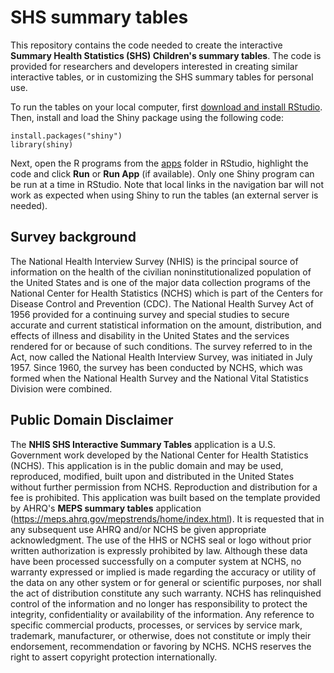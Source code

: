 # SHS summary tables

This repository contains the code needed to create the interactive **Summary Health Statistics (SHS) Children's summary tables**.
The code is provided for researchers and developers interested in creating similar interactive tables, or in customizing the SHS summary tables for personal use.


To run the tables on your local computer, first [download and install RStudio](https://www.rstudio.com/products/rstudio/download/). Then, install and load the Shiny package using the following code:
```
install.packages("shiny")
library(shiny)
```

Next, open the R programs from the [apps](apps) folder in RStudio, highlight the code and click **Run** or **Run App** (if available).
 Only one Shiny program can be run at a time in RStudio. Note that local links in the navigation bar will not work as expected when using Shiny to run the tables (an external server is needed).



## Survey background
The National Health Interview Survey (NHIS) is the principal source of information on the health of the civilian noninstitutionalized population of the United States and is one of the major data collection programs of the National Center for Health Statistics (NCHS) which is part of the Centers for Disease Control and Prevention (CDC). The National Health Survey Act of 1956 provided for a continuing survey and special studies to secure accurate and current statistical information on the amount, distribution, and effects of illness and disability in the United States and the services rendered for or because of such conditions. The survey referred to in the Act, now called the National Health Interview Survey, was initiated in July 1957. Since 1960, the survey has been conducted by NCHS, which was formed when the National Health Survey and the National Vital Statistics Division were combined.
## Public Domain Disclaimer

The **NHIS SHS Interactive Summary Tables** application is a U.S. Government work developed by the National Center for Health Statistics (NCHS).
This application is in the public domain and may be used, reproduced, modified, built upon and distributed in the United States without further permission from NCHS.
Reproduction and distribution for a fee is prohibited.  This application was built based on the template provided by AHRQ's **MEPS summary tables** application (https://meps.ahrq.gov/mepstrends/home/index.html).  It is requested that in any subsequent use AHRQ and/or NCHS be given appropriate acknowledgment.
The use of the HHS or NCHS seal or logo without prior written authorization is expressly prohibited by law.  Although these data have been processed successfully on a computer system at NCHS,
 no warranty expressed or implied is made regarding the accuracy or utility of the data on any other system or for general or scientific purposes, nor shall the act of distribution constitute any such warranty.
NCHS has relinquished control of the information and no longer has responsibility to protect the integrity, confidentiality or availability of the information.  Any reference to specific commercial products, processes, or services by service mark, trademark, manufacturer, or otherwise, does not constitute or imply their endorsement, recommendation or favoring by NCHS.
NCHS reserves the right to assert copyright protection internationally.
